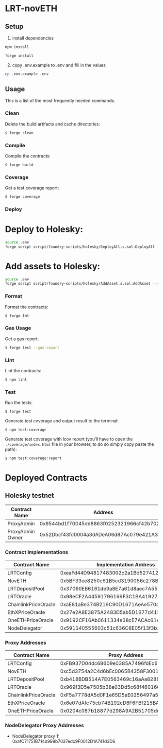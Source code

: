 # LRT-novETH

## Setup

1. Install dependencies

```bash
npm install

forge install
```

2. copy .env.example to .env and fill in the values

```bash
cp .env.example .env
```

## Usage

This is a list of the most frequently needed commands.

### Clean

Delete the build artifacts and cache directories:

```sh
$ forge clean
```

### Compile

Compile the contracts:

```sh
$ forge build
```

### Coverage

Get a test coverage report:

```sh
$ forge coverage
```

### Deploy

# Deploy to Holesky:

```bash
source .env
forge script script/foundry-scripts/holesky/DeployAll.s.sol:DeployAll --rpc-url $HOLESKY_RPC_URL --broadcast --verify -vvvv
```
# Add assets to Holesky:
```bash
source .env
forge script script/foundry-scripts/holesky/AddAsset.s.sol:AddAsset --rpc-url $HOLESKY_RPC_URL --broadcast
```

### Format

Format the contracts:

```sh
$ forge fmt
```

### Gas Usage

Get a gas report:

```sh
$ forge test --gas-report
```

### Lint

Lint the contracts:

```sh
$ npm lint
```

### Test

Run the tests:

```sh
$ forge test
```

Generate test coverage and output result to the terminal:

```sh
$ npm test:coverage
```

Generate test coverage with lcov report (you'll have to open the `./coverage/index.html` file in your browser, to do so
simply copy paste the path):

```sh
$ npm test:coverage:report
```

# Deployed Contracts

## Holesky testnet

| Contract Name           | Address                                       |
|-------------------------|------------------------------------------------|
| ProxyAdmin              | 0x9544bd1f70045de8863f0252321966cf42b7021e     |
| ProxyAdmin Owner        | 0x52Dbcf43fd0004a3dADeA06d87Ac079e421A301a     |

### Contract Implementations
| Contract Name           | Implementation Address                         |
|-------------------------|------------------------------------------------|
| LRTConfig               | 0xeaFd44D94817483002c2a1Bd52741232534ffca6     |
| NovETH                  | 0x5BF33ee8250c61B5cd3190056c278B12A9ebD28f     |
| LRTDepositPool          | 0x37060EB6161de9a8E7a61d8aec7A550C45845240     |
| LRTOracle               | 0x98eCF2A44591796169F3C1BA41927f242C9e49e9     |
| ChainlinkPriceOracle    | 0xaE81aBe374B219C90D1671AeAe570c488804455B     |
| EthXPriceOracle         | 0x27e2A8E3875A2483D5ab5D1B77d41599434d72b1     |
| OneETHPriceOracle       | 0x9192CF16Ab0611334e38cE7ACAc61AcA35098C6a     |
| NodeDelegator           | 0x591140555603c51c636C8E05f13f3b1f13Ee3Ba1     |

### Proxy Addresses
| Contract Name           | Proxy Address                                  |
|-------------------------|------------------------------------------------|
| LRTConfig               | 0xFB937D04dc68609e0385A7496fdEc62d5f23eC14     |
| NovETH                  | 0xc5d3754a2C4d6bEc0065B4358F30016cEe1df719     |
| LRTDepositPool          | 0xb418BDB514A7E0563469c16aAa8288C5A2bB8123     |
| LRTOracle               | 0x969f3D5e7505b38a03Dd5c68f46016601Eea935a     |
| ChainlinkPriceOracle    | 0xF5a7778dA5d0F1e65D5aE0256497a5304252eCCd     |
| EthXPriceOracle         | 0x6e07dAfc75cb74B192cD8F6FBf215BAe5DeAB389     |
| OneETHPriceOracle       | 0x0204c087b18877d298A9A2B51705dc0D2ff7C43B     |

### NodeDelegator Proxy Addresses
- NodeDelegator proxy 1: 0xafC71751B714d999b7037edc9F0012D1A741d3D6

